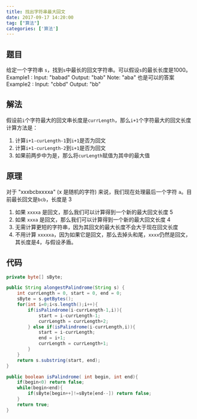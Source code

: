 ```yaml
---
title: 找出字符串最大回文
date: 2017-09-17 14:20:00
tag: ["算法"]
categories: ['算法']
---
```


## 题目
给定一个字符串 `s`，找到`s`中最长的回文字符串。可以假设`s`的最长长度是1000。
Example1 :
   Input: "babad"
   Output: "bab"
   Note: "aba" 也是可以的答案
Example2 :
   Input: "cbbd"
   Output: "bb"

## 解法
假设前`i`个字符最大的回文串长度是`currLength`，那么`i+1`个字符最大的回文长度计算方法是：
1. 计算`i+1-curLength-1`到`i+1`是否为回文
2. 计算`i+1-curLength-2`到`i+1`是否为回文
3. 如果前两步中为是，那么将`curLength`赋值为其中的最大值

## 原理
对于 "xxxbcbxxxxa" (x 是随机的字符) 来说，我们现在处理最后一个字符 `a`。目前最长回文是`bcb`，长度是 3
1. 如果 `xxxxa` 是回文，那么我们可以计算得到一个新的最大回文长度 5
2. 如果 `xxxa` 是回文，那么我们可以计算得到一个新的最大回文长度 4
3. 无需计算更短的字符串，因为其回文的最大长度不会大于现在回文长度
4. 不用计算 `xxxxxa`，因为如果它是回文，那么去掉头和尾，`xxxx`仍然是回文，其长度是4，与假设矛盾。

## 代码
```java
private byte[] sByte;

public String alongestPalindrome(String s) {
    int currLength = 0, start = 0, end = 0;
    sByte = s.getBytes();
    for(int i=0;i<s.length();i++){
        if(isPalindrome(i-currLength-1,i)){
            start = i-currLength-1;
            currLength = currLength+2;
        } else if(isPalindrome(i-currLength,i)){
            start = i-currLength;
            end = i+1;
            currLength = currLength+1;
        }
    }
    return s.substring(start, end);
}

public boolean isPalindrome( int begin, int end){
    if(begin<0) return false;
    while(begin<end){
        if(sByte[begin++]!=sByte[end--]) return false;
    }
    return true;
}
```
